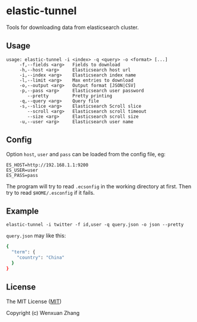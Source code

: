 # elastic-tunnel

Tools for downloading data from elasticsearch cluster.

## Usage
```
usage: elastic-tunnel -i <index> -q <query> -o <format> [...]
     -f,--fields <arg>   Fields to download
     -h,--host <arg>     Elasticsearch host url
     -i,--index <arg>    Elasticsearch index name
     -l,--limit <arg>    Max entries to download
     -o,--output <arg>   Output format [JSON|CSV]
     -p,--pass <arg>     Elasticsearch user password
        --pretty         Pretty printing
     -q,--query <arg>    Query file
     -s,--slice <arg>    Elasticsearch Scroll slice
        --scroll <arg>   Elasticsearch scroll timeout
        --size <arg>     Elasticsearch scroll size
     -u,--user <arg>     Elasticsearch user name
```

## Config

Option `host`, `user` and `pass` can be loaded from the config file, eg:
```
ES_HOST=http://192.168.1.1:9200
ES_USER=user
ES_PASS=pass
```

The program will try to read `.ecsonfig` in the working directory at first.
Then try to read `$HOME/.esconfig` if it fails.

## Example

```
elastic-tunnel -i twitter -f id,user -q query.json -o json --pretty
```

`query.json` may like this:

```bash
{
  "term": {
    "country": "China"
  }
}
```

## License

The MIT License ([MIT](https://wfxr.mit-license.org/2019))

Copyright (c) Wenxuan Zhang
